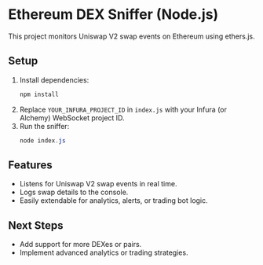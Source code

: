 # Ethereum DEX Sniffer (Node.js)

This project monitors Uniswap V2 swap events on Ethereum using ethers.js. 

## Setup
1. Install dependencies:
   ```powershell
   npm install
   ```
2. Replace `YOUR_INFURA_PROJECT_ID` in `index.js` with your Infura (or Alchemy) WebSocket project ID.
3. Run the sniffer:
   ```powershell
   node index.js
   ```

## Features
- Listens for Uniswap V2 swap events in real time.
- Logs swap details to the console.
- Easily extendable for analytics, alerts, or trading bot logic.

## Next Steps
- Add support for more DEXes or pairs.
- Implement advanced analytics or trading strategies.